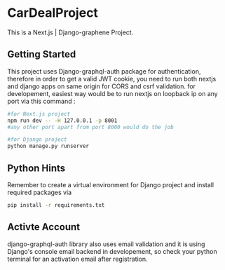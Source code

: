 # CarDealProject

This is a Next.js | Django-graphene Project. 

## Getting Started

This project uses Django-graphql-auth package for authentication, therefore in order to get a valid JWT cookie, you need to run both nextjs and django apps on same origin for CORS and csrf validation.
for developement, easiest way would be to run nextjs on loopback ip on any port via this command :

```bash
#for Next.js project
npm run dev -- -H 127.0.0.1 -p 8001
#any other port apart from port 8000 would do the job

#for Django project
python manage.py runserver

```
## Python Hints

Remember to create a virtual environment for Django project and install required packages via

```bash
pip install -r requirements.txt

```

## Activte Account

django-graphql-auth library also uses email validation and it is using Django's console email backend in developement, so check your python terminal for an activation email after registration.   


